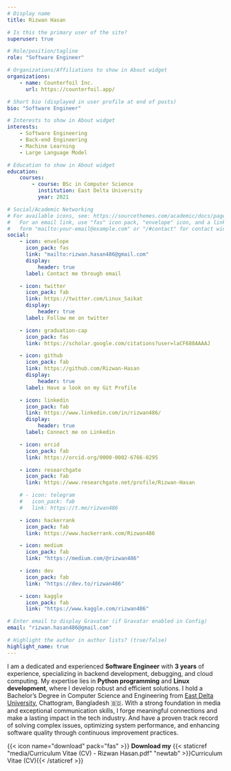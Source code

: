 ```yaml
---
# Display name
title: Rizwan Hasan

# Is this the primary user of the site?
superuser: true

# Role/position/tagline
role: "Software Engineer"

# Organizations/Affiliations to show in About widget
organizations:
    - name: Counterfoil Inc.
      url: https://counterfoil.app/

# Short bio (displayed in user profile at end of posts)
bio: "Software Engineer"

# Interests to show in About widget
interests:
    - Software Engineering
    - Back-end Engineering
    - Machine Learning
    - Large Language Model

# Education to show in About widget
education:
    courses:
        - course: BSc in Computer Science
          institution: East Delta University
          year: 2021

# Social/Academic Networking
# For available icons, see: https://sourcethemes.com/academic/docs/page-builder/#icons
#   For an email link, use "fas" icon pack, "envelope" icon, and a link in the
#   form "mailto:your-email@example.com" or "/#contact" for contact widget.
social:
    - icon: envelope
      icon_pack: fas
      link: "mailto:rizwan.hasan486@gmail.com"
      display:
          header: true
      label: Contact me through email

    - icon: twitter
      icon_pack: fab
      link: https://twitter.com/Linux_Saikat
      display:
          header: true
      label: Follow me on twitter

    - icon: graduation-cap
      icon_pack: fas
      link: https://scholar.google.com/citations?user=laCF688AAAAJ

    - icon: github
      icon_pack: fab
      link: https://github.com/Rizwan-Hasan
      display:
          header: true
      label: Have a look on my Git Profile

    - icon: linkedin
      icon_pack: fab
      link: https://www.linkedin.com/in/rizwan486/
      display:
          header: true
      label: Connect me on Linkedin

    - icon: orcid
      icon_pack: fab
      link: https://orcid.org/0000-0002-6766-0295

    - icon: researchgate
      icon_pack: fab
      link: https://www.researchgate.net/profile/Rizwan-Hasan

    # - icon: telegram
    #   icon_pack: fab
    #   link: https://t.me/rizwan486

    - icon: hackerrank
      icon_pack: fab
      link: https://www.hackerrank.com/Rizwan486

    - icon: medium
      icon_pack: fab
      link: "https://medium.com/@rizwan486"

    - icon: dev
      icon_pack: fab
      link: "https://dev.to/rizwan486"

    - icon: kaggle
      icon_pack: fab
      link: "https://www.kaggle.com/rizwan486"

# Enter email to display Gravatar (if Gravatar enabled in Config)
email: "rizwan.hasan486@gmail.com"

# Highlight the author in author lists? (true/false)
highlight_name: true
---
```


I am a dedicated and experienced **Software Engineer** with **3 years** of experience, specializing in backend development, debugging, and cloud computing. My expertise lies in **Python programming** and **Linux development**, where I develop robust and efficient solutions. I hold a Bachelor’s Degree in Computer Science and Engineering from [East Delta University](https://www.eastdelta.edu.bd/), Chattogram, Bangladesh 🇧🇩. With a strong foundation in media and exceptional communication skills, I forge meaningful connections and make a lasting impact in the tech industry. And have a proven track record of solving complex issues, optimizing system performance, and enhancing software quality through continuous improvement practices.

{{< icon name="download" pack="fas" >}} **Download my** {{< staticref "media/Curriculum Vitae (CV) - Rizwan Hasan.pdf" "newtab" >}}Curriculum Vitae (CV){{< /staticref >}}
